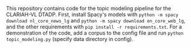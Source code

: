 This repository contains code for the topic modeling pipeline for the CLARIAH-VL DTADP. 
First, install Spacy's models with ```python -m spacy download nl_core_news_lg``` and ```python -m spacy download en_core_web_lg```,  and the other requirements with ```pip install -r requirements.txt```.
For a demonstration of the code, add a corpus to the config file and run ```python topic_modeling.py``` (specify data directory in config).

